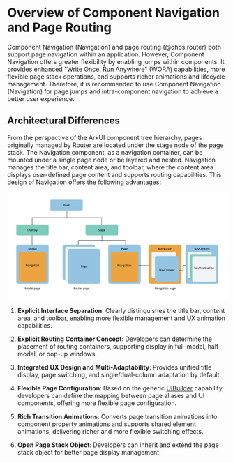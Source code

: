 # Overview of Component Navigation and Page Routing  

Component Navigation (Navigation) and page routing (@ohos.router) both support page navigation within an application. However, Component Navigation offers greater flexibility by enabling jumps within components. It provides enhanced "Write Once, Run Anywhere" (WORA) capabilities, more flexible page stack operations, and supports richer animations and lifecycle management. Therefore, it is recommended to use Component Navigation (Navigation) for page jumps and intra-component navigation to achieve a better user experience.  

## Architectural Differences  

From the perspective of the ArkUI component tree hierarchy, pages originally managed by Router are located under the stage node of the page stack. The Navigation component, as a navigation container, can be mounted under a single page node or be layered and nested. Navigation manages the title bar, content area, and toolbar, where the content area displays user-defined page content and supports routing capabilities. This design of Navigation offers the following advantages:  

![navigation_introduction](./figures/navigation_introduction.png)  

1. **Explicit Interface Separation**: Clearly distinguishes the title bar, content area, and toolbar, enabling more flexible management and UX animation capabilities.  

2. **Explicit Routing Container Concept**: Developers can determine the placement of routing containers, supporting display in full-modal, half-modal, or pop-up windows.  

3. **Integrated UX Design and Multi-Adaptability**: Provides unified title display, page switching, and single/dual-column adaptation by default.  

4. **Flexible Page Configuration**: Based on the generic [UIBuilder](./paradigm/cj-macro-builder.md) capability, developers can define the mapping between page aliases and UI components, offering more flexible page configuration.  

5. **Rich Transition Animations**: Converts page transition animations into component property animations and supports shared element animations, delivering richer and more flexible switching effects.  

6. **Open Page Stack Object**: Developers can inherit and extend the page stack object for better page display management.